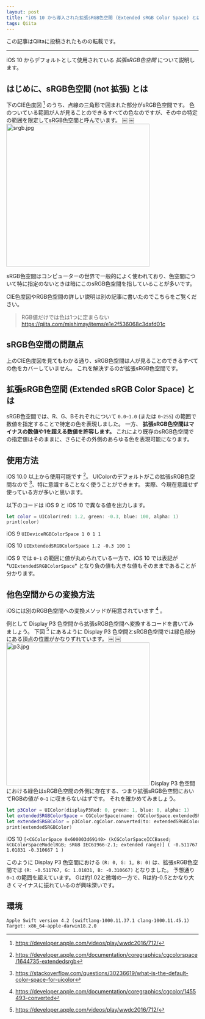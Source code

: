 ```yaml
---
layout: post
title: "iOS 10 から導入された拡張sRGB色空間 (Extended sRGB Color Space) とは"
tags: Qiita
---
```

この記事はQiitaに投稿されたものの転載です。

---

iOS 10 からデフォルトとして使用されている _拡張sRGB色空間_ について説明します。

## はじめに、sRGB色空間 (not 拡張) とは
下のCIE色度図 [^1] のうち、点線の三角形で囲まれた部分がsRGB色空間です。
色のついている範囲が人が見ることのできるすべての色なのですが、その中の特定の範囲を限定してsRGB色空間と呼んでいます。
￼
￼<img width="375" alt="srgb.jpg" src="{{ site.url }}/assets/qiita/0/23679/d9d8d29c-5532-d359-5ee9-6b9e68ede6e5.jpeg">

sRGB色空間はコンピューターの世界で一般的によく使われており、色空間について特に指定のないときは暗にこのsRGB色空間を指していることが多いです。

CIE色度図やRGB色空間の詳しい説明は別の記事に書いたのでこちらをご覧ください。

> RGB値だけでは色は1つに定まらない
https://qiita.com/mishimay/items/e1e2f536068c3dafd01c

##  sRGB色空間の問題点
上のCIE色度図を見てもわかる通り、sRGB色空間は人が見ることのできるすべての色をカバーしていません。
これを解決するのが拡張sRGB色空間です。

## 拡張sRGB色空間 (Extended sRGB Color Space) とは
sRGB色空間では、R、G、Bそれぞれについて `0.0~1.0` (または `0~255`) の範囲で数値を指定することで特定の色を表現しました。
一方、 **拡張sRGB色空間はマイナスの数値や1を超える数値を許容します。** これにより既存のsRGB色空間での指定値はそのままに、さらにその外側のあらゆる色を表現可能になります。

## 使用方法
iOS 10.0 以上から使用可能です [^2]。
UIColorのデフォルトがこの拡張sRGB色空間なので [^3]、特に意識することなく使うことができます。
実際、今現在意識せず使っている方が多いと思います。

以下のコードは iOS 9 と iOS 10 で異なる値を出力します。

```swift
let color = UIColor(red: 1.2, green: -0.3, blue: 100, alpha: 1)
print(color)
```

iOS 9
`UIDeviceRGBColorSpace 1 0 1 1`

iOS 10
`UIExtendedSRGBColorSpace 1.2 -0.3 100 1`

iOS 9 では `0~1` の範囲に値が丸められている一方で、iOS 10 では表記が*`UIExtendedSRGBColorSpace`* となり負の値も大きな値もそのままであることが分かります。

## 他色空間からの変換方法
iOSには別のRGB色空間への変換メソッドが用意されています [^4] 。

例として Display P3 色空間から拡張sRGB色空間へ変換するコードを書いてみましょう。
下図 [^1] にあるように Display P3 色空間とsRGB色空間では緑色部分にある頂点の位置がかなりずれています。
￼
￼<img width="375" alt="p3.jpg" src="{{ site.url }}/assets/qiita/0/23679/089f0fd4-c420-2e5d-fb6d-2e11488127b8.jpeg">
Display P3 色空間における緑色はsRGB色空間の外側に存在する、つまり拡張sRGB色空間においてRGBの値が `0~1` に収まらないはずです。
それを確かめてみましょう。

```swift
let p3Color = UIColor(displayP3Red: 0, green: 1, blue: 0, alpha: 1)
let extendedSRGBColorSpace = CGColorSpace(name: CGColorSpace.extendedSRGB)!
let extendedSRGBColor = p3Color.cgColor.converted(to: extendedSRGBColorSpace, intent: .defaultIntent, options: nil)
print(extendedSRGBColor)
```

iOS 10
`[<CGColorSpace 0x600003d69140> (kCGColorSpaceICCBased; kCGColorSpaceModelRGB; sRGB IEC61966-2.1; extended range)] ( -0.511767 1.01831 -0.310667 1 )`

このように Display P3 色空間における `(R: 0, G: 1, B: 0)` は、拡張sRGB色空間では `(R: -0.511767, G: 1.01831, B: -0.310667)` となりました。
予想通り `0~1` の範囲を超えています。
Gは約1.02と微増の一方で、Rは約-0.5とかなり大きくマイナスに振れているのが興味深いです。

## 環境
```
Apple Swift version 4.2 (swiftlang-1000.11.37.1 clang-1000.11.45.1)
Target: x86_64-apple-darwin18.2.0
```

[^1]: https://developer.apple.com/videos/play/wwdc2016/712/
[^2]: https://developer.apple.com/documentation/coregraphics/cgcolorspace/1644735-extendedsrgb
[^3]: https://stackoverflow.com/questions/30236619/what-is-the-default-color-space-for-uicolor
[^4]: https://developer.apple.com/documentation/coregraphics/cgcolor/1455493-converted
